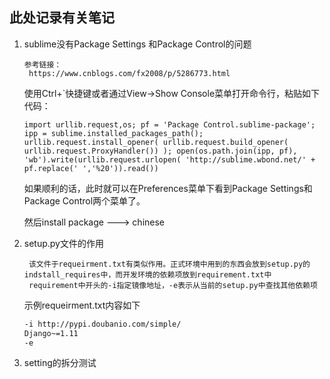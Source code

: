 ## 此处记录有关笔记

1. sublime没有Package Settings 和Package Control的问题

   ```
   参考链接：
   	https://www.cnblogs.com/fx2008/p/5286773.html
   ```

   使用Ctrl+`快捷键或者通过View->Show Console菜单打开命令行，粘贴如下代码：

   ```
   import urllib.request,os; pf = 'Package Control.sublime-package'; ipp = sublime.installed_packages_path(); urllib.request.install_opener( urllib.request.build_opener( urllib.request.ProxyHandler()) ); open(os.path.join(ipp, pf), 'wb').write(urllib.request.urlopen( 'http://sublime.wbond.net/' + pf.replace(' ','%20')).read())
   ```

   如果顺利的话，此时就可以在Preferences菜单下看到Package Settings和Package Control两个菜单了。

   然后install package   --->  chinese
   
2. setup.py文件的作用

   ```
   	该文件于requeirment.txt有类似作用。正式环境中用到的东西会放到setup.py的indstall_requires中，而开发环境的依赖项放到requirement.txt中
   	requirement中开头的-i指定镜像地址，-e表示从当前的setup.py中查找其他依赖项
   
   ```

   示例requeirment.txt内容如下

   ```txt
   -i http://pypi.doubanio.com/simple/
   Django~=1.11
   -e
   ```

3. setting的拆分测试